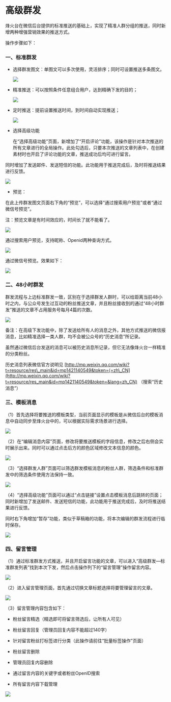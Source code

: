 # 高级群发

烽火台在微信后台提供的标准推送的基础上，实现了精准人群分组的推送，同时新增两种增强营销效果的推送方式。

操作步骤如下：

### 一、标准群发

* 选择群发图文：单图文可以多次使用，灵活排序；同时可设置推送多条图文。

  ![](/assets/import.png)

* 精准推送：可以按照条件任意组合用户，达到精确下发的目的；

  ![](/assets/1522293374%281%29.jpg)

* 定时推送：提前设置推送时间，到时间自动实现推送；

  ![](/assets/1520320484%281%29.jpg)

* 选择高级功能

  在“选择高级功能”页面，新增加了“开启评论”功能，该操作是针对本次推送的所有文章进行的全局操作。此处勾选后，只要本次推送的文章列表中，在创建素材时也开启了评论功能的文章，推送成功后均可进行留言。

同时增加了发送邮件、发送短信的功能。此功能用于推送完成后，及时将推送结果进行反馈。

![](/assets/1522293556%281%29.jpg)

* 预览：

在此上传群发图文页面右下角的“预览”，可以选择“通过搜索用户预览”或者“通过微信号预览”。

注：预览文章是有时间效应的，时间长了就不能看了。

![](/assets/1522293814%281%29.jpg)

通过搜索用户预览，支持昵称、Openid两种查询方式。

![](/assets/1522295323%281%29.jpg)

通过微信号预览。效果如下：

![](/assets/1522295736%281%29.jpg)

### 二、48小时群发

群发流程与上边标准群发一致，区别在于选择群发人群时，可以给距离当前48小时之内，与公众号发生过互动的粉丝推送文章，并且粉丝接收到的通过“48小时群发”推送的文章不占用服务号每月4篇的次数。

![](/assets/1520320847%281%29.jpg)

备注：在高级下发功能中，除了发送给所有人的消息之外，其他方式推送的微信报消息，比如精准选择一类人群，均不会被公众号的“历史消息”所记录。

虽然通过微信后台发送的消息可以被历史消息所记录，但它无法像烽火台一样精准的分类粉丝。

历史消息列表微信官方说明见 [http://mp.weixin.qq.com/wiki?t=resource/res\_main&id=mp1421140549&token=⟨=zh\_CN](http://mp.weixin.qq.com/wiki?t=resource/res_main&id=mp1421140549&token=&lang=zh_CN) （搜索“历史消息”）

### 三、模板消息

（1）首先选择将要推送的模板类型，当前页面显示的模板是从微信后台的模板消息中自动同步至烽火台中的，可以根据实际需求场景进行选择。

![](/assets/1520321154%281%29.jpg)

（2）在“编辑消息内容”页面，修改将要推送模板的字段信息，修改之后右侧会实时展示出来。同时可以通过点击后方的颜色区域修改文本信息的颜色。

![](/assets/1520321305%281%29.jpg)

（3）“选择群发人群”页面可以筛选群发模板消息的粉丝人群，筛选条件和标准群发中的筛选条件使用方法保持一致。

![](/assets/1520321415%281%29.jpg)

（4）“选择高级功能”页面可以通过“点击链接”设置点击模板消息后跳转的页面；同时新增加了发送邮件、发送短信的功能，此功能用于推送完成后，及时将推送结果进行反馈。

同时右下角增加“暂存”功能，类似于草稿箱的功能，将本次编辑的群发流程进行临时保存。

![](/assets/1520321470%281%29.jpg)

### 四、留言管理

（1）通过标准群发方式推送，并且开启留言功能的文章，可以进入“高级群发—标准群发列表”找到本次下发，然后点击操作列下的“留言管理”操作留言内容。

![](/assets/1524117769%281%29.jpg)

（2）进入留言管理页面，首先通过切换文章标题选择将要管理留言的文章。

![](/assets/1524117992%281%29.jpg)

（3）留言管理内容包含如下：

* 粉丝留言精选（精选即可将留言筛选后，让所有人可见）

* 粉丝留言回复（管理员回复内容不能超过140字）

* 针对留言粉丝打标签进行分类（此操作请前往“批量标签操作”页面）

* 粉丝留言删除

* 管理员回复内容删除

* 通过留言内容的关键字或者粉丝OpenID搜索

* 所有留言内容下载管理

![](/assets/1524118432%281%29.jpg)



